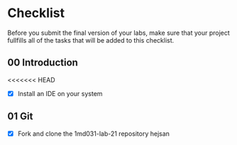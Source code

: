 # Checklist

Before you submit the final version of your labs, make sure that your project fullfills all of the tasks that will be added to this checklist.

## 00 Introduction

<<<<<<< HEAD
- [x] Install an IDE on your system

## 01 Git

- [x] Fork and clone the 1md031-lab-21 repository
hejsan
